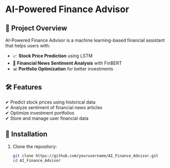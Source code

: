 # AI-Powered Finance Advisor

## 📌 Project Overview
AI-Powered Finance Advisor is a machine learning-based financial assistant that helps users with:
- 📈 **Stock Price Prediction** using LSTM  
- 📰 **Financial News Sentiment Analysis** with FinBERT  
- 📊 **Portfolio Optimization** for better investments  

## 🛠️ Features
✔ Predict stock prices using historical data  
✔ Analyze sentiment of financial news articles  
✔ Optimize investment portfolios  
✔ Store and manage user financial data  

## 🚀 Installation
1. Clone the repository:  
   ```bash
   git clone https://github.com/yourusername/AI_Finance_Advisor.git
   cd AI_Finance_Advisor
